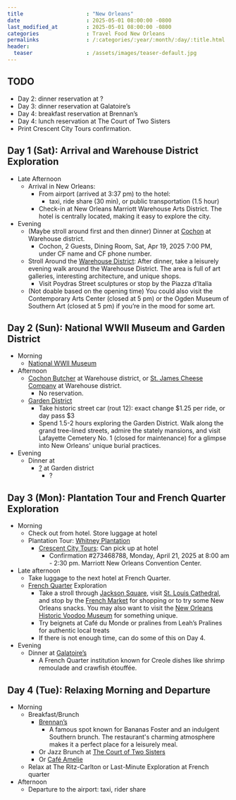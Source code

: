 ```yaml
---
title                    : "New Orleans"
date                     : 2025-05-01 08:00:00 -0800
last_modified_at         : 2025-05-01 08:00:00 -0800
categories               : Travel Food New Orleans
permalinks               : /:categories/:year/:month/:day/:title.html
header:
  teaser                 : /assets/images/teaser-default.jpg
---
```


## TODO

- Day 2: dinner reservation at ?
- Day 3: dinner reservation at Galatoire’s
- Day 4: breakfast reservation at Brennan’s
- Day 4: lunch reservation at The Court of Two Sisters
- Print Crescent City Tours confirmation.

## Day 1 (Sat): Arrival and Warehouse District Exploration

- Late Afternoon
  - Arrival in New Orleans:
    - From airport (arrived at 3:37 pm) to the hotel:
      - taxi, ride share (30 min), or public transportation (1.5 hour)
    - Check-in at New Orleans Marriott Warehouse Arts District. The hotel is centrally located, making it easy to explore the city.
- Evening
  - (Maybe stroll around first and then dinner) Dinner at [Cochon](https://cochonrestaurant.com/) at Warehouse district.
    - Cochon, 2 Guests, Dining Room, Sat, Apr 19, 2025 7:00 PM, under CF name and CF phone number.
  - Stroll Around the [Warehouse District](https://www.neworleans.com/plan/neighborhoods/arts-warehouse-district/): After dinner, take a leisurely evening walk around the Warehouse District. The area is full of art galleries, interesting architecture, and unique shops.
    - Visit Poydras Street sculptures or stop by the Piazza d’Italia
  - (Not doable based on the opening time) You could also visit the Contemporary Arts Center (closed at 5 pm) or the Ogden Museum of Southern Art (closed at 5 pm) if you’re in the mood for some art.

## Day 2 (Sun): National WWII Museum and Garden District

- Morning
  - [National WWII Museum](https://www.nationalww2museum.org/visit/plan-your-visit?gad_source=1&gclid=CjwKCAiA7Y28BhAnEiwAAdOJUAUxfs57MugAi8uU6wcFN_pBzCujT10Z1KHL7L7XSdiwUsLyB5dZNhoCnAIQAvD_BwE)
- Afternoon
  - [Cochon Butcher](https://cochonbutcher.com/) at Warehouse district, or [St. James Cheese Company](https://stjamescheesewhd.square.site/s/order?location=11ea684cd3dd9a89bd870cc47a2b63e4#29) at Warehouse district.
    - No reservation.
  - [Garden District](https://www.neworleans.com/plan/neighborhoods/uptown-garden-district/)
    - Take historic street car (rout 12): exact change $1.25 per ride, or day pass $3
    - Spend 1.5-2 hours exploring the Garden District. Walk along the grand tree-lined streets, admire the stately mansions, and visit Lafayette Cemetery No. 1 (closed for maintenance) for a glimpse into New Orleans' unique burial practices.
- Evening
  - Dinner at
    - [?](?) at Garden district
      - ?

## Day 3 (Mon): Plantation Tour and French Quarter Exploration

- Morning
  - Check out from hotel. Store luggage at hotel
  - Plantation Tour: [Whitney Plantation](https://whitneyplantation.org/)
    - [Crescent City Tours](https://crescentcitytours.com/tour/whitney-plantation-tour/): Can pick up at hotel
      - Confirmation #273468788, Monday, April 21, 2025 at 8:00 am - 2:30 pm. Marriott New Orleans Convention Center.
- Late afternoon
  - Take luggage to the next hotel at French Quarter.
  - [French Quarter](https://www.neworleans.com/plan/neighborhoods/french-quarter/) Exploration
    - Take a stroll through [Jackson Square](https://www.neworleans.com/listing/jackson-square/32150/), visit [St. Louis Cathedral](https://stlouiscathedral.org/), and stop by the [French Market](https://www.neworleans.com/listing/french-market/193/) for shopping or to try some New Orleans snacks. You may also want to visit the [New Orleans Historic Voodoo Museum](https://www.neworleans.com/listing/new-orleans-historic-voodoo-museum/32662/) for something unique.
    - Try beignets at Café du Monde or pralines from Leah’s Pralines for authentic local treats
    - If there is not enough time, can do some of this on Day 4.
- Evening
  - Dinner at [Galatoire’s](https://www.galatoires.com/)
    - A French Quarter institution known for Creole dishes like shrimp remoulade and crawfish étouffée.

## Day 4 (Tue): Relaxing Morning and Departure

- Morning
  - Breakfast/Brunch
    - [Brennan’s](https://www.brennansneworleans.com/)
      - A famous spot known for Bananas Foster and an indulgent Southern brunch. The restaurant's charming atmosphere makes it a perfect place for a leisurely meal.
    - Or Jazz Brunch at [The Court of Two Sisters](https://www.courtoftwosisters.com/)
    - Or [Café Amelie](https://cafeamelie.com/)
  - Relax at The Ritz-Carlton or Last-Minute Exploration at French quarter
- Afternoon
  - Departure to the airport: taxi, rider share
